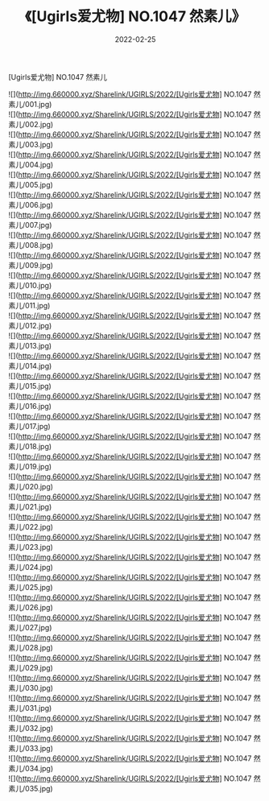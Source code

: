 ﻿---
layout: post
title:  《[Ugirls爱尤物] NO.1047 然素儿》
date:   2022-02-25
img: http://img.660000.xyz/Sharelink/UGIRLS/2022/[Ugirls爱尤物] NO.1047 然素儿/000.jpg
categories: [美女, 清纯, 唯美]
---

[Ugirls爱尤物] NO.1047 然素儿

 ![](http://img.660000.xyz/Sharelink/UGIRLS/2022/[Ugirls爱尤物] NO.1047 然素儿/001.jpg) <br>![](http://img.660000.xyz/Sharelink/UGIRLS/2022/[Ugirls爱尤物] NO.1047 然素儿/002.jpg) <br>![](http://img.660000.xyz/Sharelink/UGIRLS/2022/[Ugirls爱尤物] NO.1047 然素儿/003.jpg) <br>![](http://img.660000.xyz/Sharelink/UGIRLS/2022/[Ugirls爱尤物] NO.1047 然素儿/004.jpg) <br>![](http://img.660000.xyz/Sharelink/UGIRLS/2022/[Ugirls爱尤物] NO.1047 然素儿/005.jpg) <br>![](http://img.660000.xyz/Sharelink/UGIRLS/2022/[Ugirls爱尤物] NO.1047 然素儿/006.jpg) <br>![](http://img.660000.xyz/Sharelink/UGIRLS/2022/[Ugirls爱尤物] NO.1047 然素儿/007.jpg) <br>![](http://img.660000.xyz/Sharelink/UGIRLS/2022/[Ugirls爱尤物] NO.1047 然素儿/008.jpg) <br>![](http://img.660000.xyz/Sharelink/UGIRLS/2022/[Ugirls爱尤物] NO.1047 然素儿/009.jpg) <br>![](http://img.660000.xyz/Sharelink/UGIRLS/2022/[Ugirls爱尤物] NO.1047 然素儿/010.jpg) <br>![](http://img.660000.xyz/Sharelink/UGIRLS/2022/[Ugirls爱尤物] NO.1047 然素儿/011.jpg) <br>![](http://img.660000.xyz/Sharelink/UGIRLS/2022/[Ugirls爱尤物] NO.1047 然素儿/012.jpg) <br>![](http://img.660000.xyz/Sharelink/UGIRLS/2022/[Ugirls爱尤物] NO.1047 然素儿/013.jpg) <br>![](http://img.660000.xyz/Sharelink/UGIRLS/2022/[Ugirls爱尤物] NO.1047 然素儿/014.jpg) <br>![](http://img.660000.xyz/Sharelink/UGIRLS/2022/[Ugirls爱尤物] NO.1047 然素儿/015.jpg) <br>![](http://img.660000.xyz/Sharelink/UGIRLS/2022/[Ugirls爱尤物] NO.1047 然素儿/016.jpg) <br>![](http://img.660000.xyz/Sharelink/UGIRLS/2022/[Ugirls爱尤物] NO.1047 然素儿/017.jpg) <br>![](http://img.660000.xyz/Sharelink/UGIRLS/2022/[Ugirls爱尤物] NO.1047 然素儿/018.jpg) <br>![](http://img.660000.xyz/Sharelink/UGIRLS/2022/[Ugirls爱尤物] NO.1047 然素儿/019.jpg) <br>![](http://img.660000.xyz/Sharelink/UGIRLS/2022/[Ugirls爱尤物] NO.1047 然素儿/020.jpg) <br>![](http://img.660000.xyz/Sharelink/UGIRLS/2022/[Ugirls爱尤物] NO.1047 然素儿/021.jpg) <br>![](http://img.660000.xyz/Sharelink/UGIRLS/2022/[Ugirls爱尤物] NO.1047 然素儿/022.jpg) <br>![](http://img.660000.xyz/Sharelink/UGIRLS/2022/[Ugirls爱尤物] NO.1047 然素儿/023.jpg) <br>![](http://img.660000.xyz/Sharelink/UGIRLS/2022/[Ugirls爱尤物] NO.1047 然素儿/024.jpg) <br>![](http://img.660000.xyz/Sharelink/UGIRLS/2022/[Ugirls爱尤物] NO.1047 然素儿/025.jpg) <br>![](http://img.660000.xyz/Sharelink/UGIRLS/2022/[Ugirls爱尤物] NO.1047 然素儿/026.jpg) <br>![](http://img.660000.xyz/Sharelink/UGIRLS/2022/[Ugirls爱尤物] NO.1047 然素儿/027.jpg) <br>![](http://img.660000.xyz/Sharelink/UGIRLS/2022/[Ugirls爱尤物] NO.1047 然素儿/028.jpg) <br>![](http://img.660000.xyz/Sharelink/UGIRLS/2022/[Ugirls爱尤物] NO.1047 然素儿/029.jpg) <br>![](http://img.660000.xyz/Sharelink/UGIRLS/2022/[Ugirls爱尤物] NO.1047 然素儿/030.jpg) <br>![](http://img.660000.xyz/Sharelink/UGIRLS/2022/[Ugirls爱尤物] NO.1047 然素儿/031.jpg) <br>![](http://img.660000.xyz/Sharelink/UGIRLS/2022/[Ugirls爱尤物] NO.1047 然素儿/032.jpg) <br>![](http://img.660000.xyz/Sharelink/UGIRLS/2022/[Ugirls爱尤物] NO.1047 然素儿/033.jpg) <br>![](http://img.660000.xyz/Sharelink/UGIRLS/2022/[Ugirls爱尤物] NO.1047 然素儿/034.jpg) <br>![](http://img.660000.xyz/Sharelink/UGIRLS/2022/[Ugirls爱尤物] NO.1047 然素儿/035.jpg) <br>